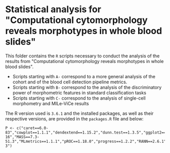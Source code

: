 # Statistical analysis for "Computational cytomorphology reveals morphotypes in whole blood slides"

This folder contains the `R` scripts necessary to conduct the analysis of the results from "Computational cytomorphology reveals morphotypes in whole blood slides".

* Scripts starting with `A-` correspond to a more general analysis of the cohort and of the blood cell detection pipeline metrics.
* Scripts starting with `B-` correspond to the analysis of the discriminatory power of morphometric features in standard classification tasks
* Scripts starting with `C-` correspond to the analysis of single-cell morphometry and MILe-ViCe results

The R version used is `3.6.1` and the installed packages, as well as their respective versions, are provided in the `packages.R` file and below:

```
P <- c("caret==6.0-83","cowplot==1.1.1","dendextend==1.15.2","dunn.test==1.3.5","ggplot2==3.3.5","ggpubr==0.4.0","ggrepel==0.9.1","ggsci==2.9","glmnet==2.0-16","MASS==7.3-51.3","MLmetrics==1.1.1","pROC==1.18.0","progress==1.2.2","RANN==2.6.1","RRF==1.9.1","tidyverse==1.3.1","umap==0.2.7.0","WRS2==1.1-3")
```
